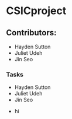 # CSICproject
## Contributors:
- Hayden Sutton
- Juliet Udeh
- Jin Seo
### Tasks
- Hayden Sutton
- Juliet Udeh
- Jin Seo
*  hi
